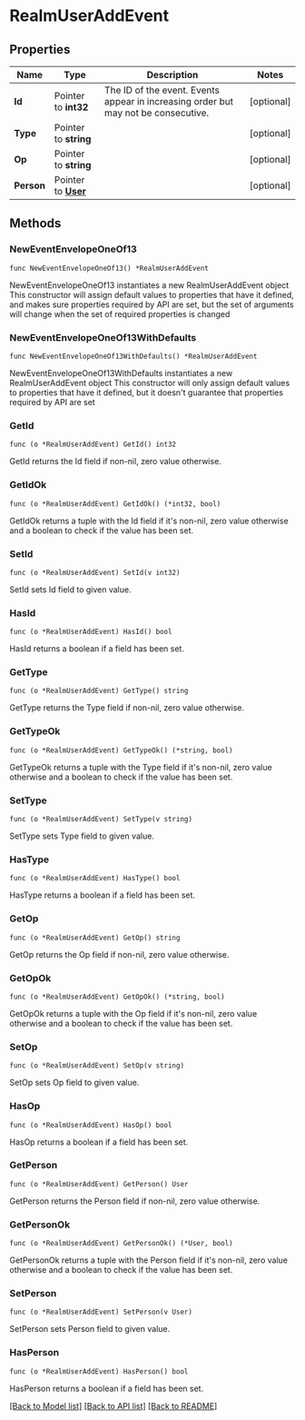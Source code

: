 # RealmUserAddEvent

## Properties

Name | Type | Description | Notes
------------ | ------------- | ------------- | -------------
**Id** | Pointer to **int32** | The ID of the event. Events appear in increasing order but may not be consecutive.  | [optional] 
**Type** | Pointer to **string** |  | [optional] 
**Op** | Pointer to **string** |  | [optional] 
**Person** | Pointer to [**User**](User.md) |  | [optional] 

## Methods

### NewEventEnvelopeOneOf13

`func NewEventEnvelopeOneOf13() *RealmUserAddEvent`

NewEventEnvelopeOneOf13 instantiates a new RealmUserAddEvent object
This constructor will assign default values to properties that have it defined,
and makes sure properties required by API are set, but the set of arguments
will change when the set of required properties is changed

### NewEventEnvelopeOneOf13WithDefaults

`func NewEventEnvelopeOneOf13WithDefaults() *RealmUserAddEvent`

NewEventEnvelopeOneOf13WithDefaults instantiates a new RealmUserAddEvent object
This constructor will only assign default values to properties that have it defined,
but it doesn't guarantee that properties required by API are set

### GetId

`func (o *RealmUserAddEvent) GetId() int32`

GetId returns the Id field if non-nil, zero value otherwise.

### GetIdOk

`func (o *RealmUserAddEvent) GetIdOk() (*int32, bool)`

GetIdOk returns a tuple with the Id field if it's non-nil, zero value otherwise
and a boolean to check if the value has been set.

### SetId

`func (o *RealmUserAddEvent) SetId(v int32)`

SetId sets Id field to given value.

### HasId

`func (o *RealmUserAddEvent) HasId() bool`

HasId returns a boolean if a field has been set.

### GetType

`func (o *RealmUserAddEvent) GetType() string`

GetType returns the Type field if non-nil, zero value otherwise.

### GetTypeOk

`func (o *RealmUserAddEvent) GetTypeOk() (*string, bool)`

GetTypeOk returns a tuple with the Type field if it's non-nil, zero value otherwise
and a boolean to check if the value has been set.

### SetType

`func (o *RealmUserAddEvent) SetType(v string)`

SetType sets Type field to given value.

### HasType

`func (o *RealmUserAddEvent) HasType() bool`

HasType returns a boolean if a field has been set.

### GetOp

`func (o *RealmUserAddEvent) GetOp() string`

GetOp returns the Op field if non-nil, zero value otherwise.

### GetOpOk

`func (o *RealmUserAddEvent) GetOpOk() (*string, bool)`

GetOpOk returns a tuple with the Op field if it's non-nil, zero value otherwise
and a boolean to check if the value has been set.

### SetOp

`func (o *RealmUserAddEvent) SetOp(v string)`

SetOp sets Op field to given value.

### HasOp

`func (o *RealmUserAddEvent) HasOp() bool`

HasOp returns a boolean if a field has been set.

### GetPerson

`func (o *RealmUserAddEvent) GetPerson() User`

GetPerson returns the Person field if non-nil, zero value otherwise.

### GetPersonOk

`func (o *RealmUserAddEvent) GetPersonOk() (*User, bool)`

GetPersonOk returns a tuple with the Person field if it's non-nil, zero value otherwise
and a boolean to check if the value has been set.

### SetPerson

`func (o *RealmUserAddEvent) SetPerson(v User)`

SetPerson sets Person field to given value.

### HasPerson

`func (o *RealmUserAddEvent) HasPerson() bool`

HasPerson returns a boolean if a field has been set.


[[Back to Model list]](../README.md#documentation-for-models) [[Back to API list]](../README.md#documentation-for-api-endpoints) [[Back to README]](../README.md)


